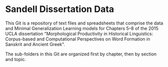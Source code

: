 # Sandell Dissertation Data

This Git is a repository of text files and spreadsheets that comprise the data and Minimal Generalization Learning models for Chapters 5–8 of the 2015 UCLA dissertation "Morphological Productivity in Historical Linguistics: Corpus-based and Computational Perspectives on Word Formation in Sanskrit and Ancient Greek".

The sub-folders in this Git are organized first by chapter, then by section and topic. 
